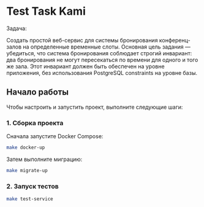 # Test Task Kami

Задача:

Создать простой веб-сервис для системы бронирования конференц-залов на определенные временные слоты. Основная цель задания — убедиться, что система бронирования соблюдает строгий инвариант: два бронирования не могут пересекаться по времени для одного и того же зала. Этот инвариант должен быть обеспечен на уровне приложения, без использования PostgreSQL constraints на уровне базы.

## Начало работы

Чтобы настроить и запустить проект, выполните следующие шаги:

### 1. Сборка проекта

Сначала запустите Docker Compose:
```bash
make docker-up
```

Затем выполните миграцию:
```bash
make migrate-up
```

### 2. Запуск тестов

```bash
make test-service
```


